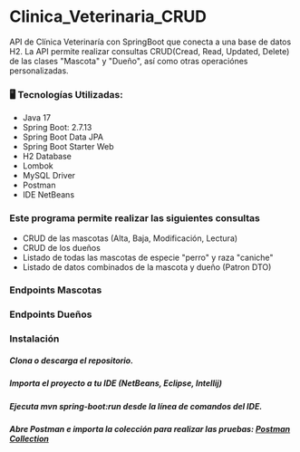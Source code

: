 # Clinica_Veterinaria_CRUD
API de Clínica Veterinaría con SpringBoot que conecta a una base de datos H2. 
La API permite realizar consultas CRUD(Cread, Read, Updated, Delete) de las clases "Mascota" y "Dueño", así como otras operaciónes personalizadas.


 ### 🖥️ Tecnologías Utilizadas:
* Java 17
* Spring Boot: 2.7.13
* Spring Boot Data JPA
* Spring Boot Starter Web
* H2 Database
* Lombok
* MySQL Driver
* Postman
* IDE NetBeans
 
 ### Este programa permite realizar las siguientes consultas 
 * CRUD de las mascotas (Alta, Baja, Modificación, Lectura)
 * CRUD de los dueños
 * Listado de todas las mascotas de especie "perro" y raza "caniche"
 * Listado de datos combinados de la mascota y dueño (Patron DTO)

 ### Endpoints Mascotas
  
 ### Endpoints Dueños
 
 ### Instalación

##### Clona o descarga el repositorio.
##### Importa el proyecto a tu IDE (NetBeans, Eclipse, Intellij)
##### Ejecuta mvn spring-boot:run desde la línea de comandos del IDE.
##### Abre Postman e importa la colección para realizar las pruebas: [Postman Collection](https://github.com/luzhersor/Clinica_Veterinaria_CRUD/blob/main/ClinicaVeterinaria.postman_collection.json)

  
  
